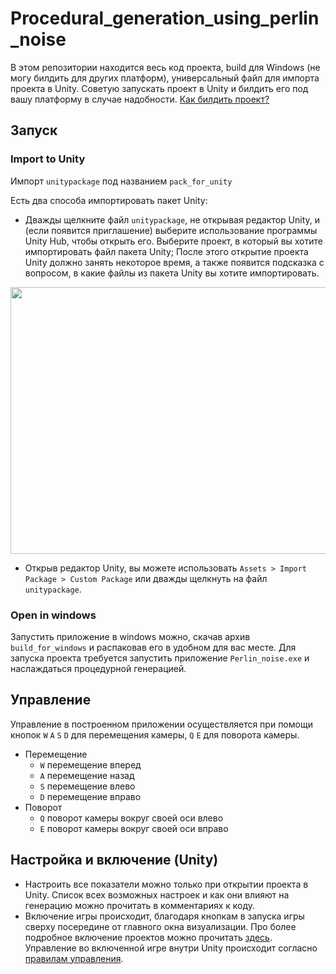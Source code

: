 # Procedural_generation_using_perlin_noise
В этом репозитории находится весь код проекта, build для Windows (не могу билдить для других платформ), универсальный файл для импорта проекта в Unity.
Советую запускать проект в Unity и билдить его под вашу платформу в случае надобности. [Как билдить проект?](https://blog.terresquall.com/2023/07/how-to-export-your-unity-project-onto-exe-windows/)
## Запуск 
### Import to Unity
Импорт `unitypackage` под названием `pack_for_unity`

Есть два способа импортировать пакет Unity:
- Дважды щелкните файл `unitypackage`, не открывая редактор Unity, и (если появится приглашение) выберите использование программы Unity Hub, чтобы открыть его. Выберите проект, в который вы хотите импортировать файл пакета Unity; После этого открытие проекта Unity должно занять некоторое время, а также появится подсказка с вопросом, в какие файлы из пакета Unity вы хотите импортировать.

<p align="center">

  <img width="600" height="427" src="https://blog.terresquall.com/wp-content/uploads/2023/07/unity-import-package.gif">

</p>

- Открыв редактор Unity, вы можете использовать `Assets > Import Package > Custom Package` или дважды щелкнуть на файл `unitypackage`.

### Open in windows

Запустить приложение в windows можно, скачав архив `build_for_windows` и распаковав его в удобном для вас месте. Для запуска проекта требуется запустить приложение `Perlin_noise.exe` и наслаждаться процедурной генерацией.

## Управление
Управление в построенном приложении осуществляется при помощи кнопок `W` `A` `S` `D` для перемещения камеры, `Q` `E` для поворота камеры.

- Перемещение
  - `W` перемещение вперед
  - `A` перемещение назад
  - `S` перемещение влево
  - `D` перемещение вправо
- Поворот
  - `Q` поворот камеры вокруг своей оси влево
  - `E` поворот камеры вокруг своей оси вправо

## Настройка и включение (Unity)
- Настроить все показатели можно только при открытии проекта в Unity. Список всех возможных настроек и как они влияют на генерацию можно прочитать в комментариях к коду.
- Включение игры происходит, благодаря кнопкам в запуска игры сверху посередине от главного окна визуализации. Про более подробное включение проектов можно прочитать [здесь](https://docs.unity3d.com/Manual/GameView.html). Управление во включенной игре внутри Unity происходит согласно [правилам управления](#управление).
